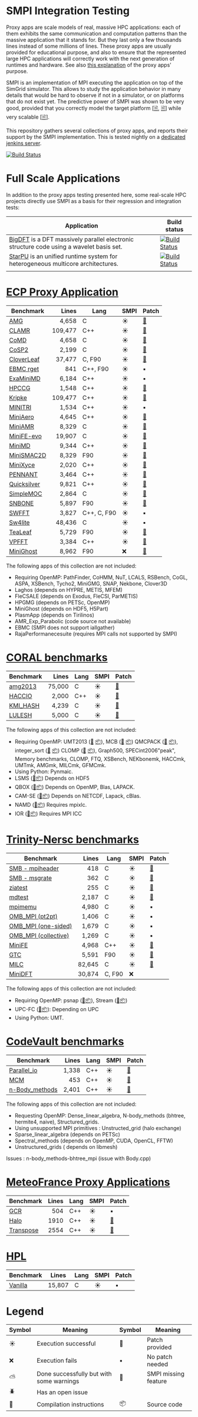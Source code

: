 # SMPI Integration Testing

Proxy apps are scale models of real, massive HPC applications: each of
them exhibits the same communication and computation patterns than the
massive application that it stands for. But they last only a few
thousands lines instead of some millions of lines. These proxy apps
are usually provided for educational purpose, and also to ensure that
the represented large HPC applications will correctly work with the
next generation of runtimes and hardware. See also [this
explanation](http://lightsighter.org/posts/miniappredicament.html) of
the proxy apps' purpose.

SMPI is an implementation of MPI executing the application on top of
the SimGrid simulator. This allows to study the application behavior
in many details that would be hard to observe if not in a simulator,
or on platforms that do not exist yet. The predictive power of SMPI
was shown to be very good, provided that you correctly model the
target platform
[[&#128462;](https://hal.inria.fr/hal-01415484/file/smpi_article.pdf),
[&#128462;](https://hal.inria.fr/hal-01523608/file/predicting-energy-consumption-of-mpi-applications-with-a-single-node.pdf)]
while very scalable [[&#128462;](https://hal.inria.fr/hal-01544827/document)].

This repository gathers several collections of proxy apps, and reports
their support by the SMPI implementation. This is tested nightly on a
[dedicated jenkins server](https://ci.inria.fr/simgrid/job/SMPI-proxy-apps-multi/build_mode=SMPI,label=proxy-apps/).

[![Build Status](https://ci.inria.fr/simgrid/job/SMPI-proxy-apps-multi/build_mode=SMPI,label=proxy-apps/test/trend/png?width=400&height=300)](https://ci.inria.fr/simgrid/job/SMPI-proxy-apps-multi/build_mode=SMPI,label=proxy-apps/lastCompletedBuild/testReport/(root)/projectroot/)

# Full Scale Applications

In addition to the proxy apps testing presented here, some real-scale
HPC projects directly use SMPI as a basis for their regression and
integration tests:

| Application                                                                                                         | Build status                                                                                                                        |
|---------------------------------------------------------------------------------------------------------------------|-------------------------------------------------------------------------------------------------------------------------------------|
| [BigDFT](http://bigdft.org) is a DFT massively parallel electronic structure code using a wavelet basis set. | [![Build Status](https://ci.inria.fr/simgrid/buildStatus/icon?job=SimGrid-BigDFT)](https://ci.inria.fr/simgrid/job/SimGrid-BigDFT/) |
| [StarPU](http://starpu.gforge.inria.fr/) is an unified runtime system for heterogeneous multicore architectures.    | [![Build Status](https://ci.inria.fr/simgrid/buildStatus/icon?job=SimGrid-StarPU)](https://ci.inria.fr/simgrid/job/SimGrid-StarPU/) |
|                                                                                                                     |                                                                                                                                     |


# [ECP Proxy Application](https://proxyapps.exascaleproject.org/app/)

| Benchmark                          |   Lines | Lang        | SMPI    | Patch                                                 |
|------------------------------------|--------:|-------------|---------|-------------------------------------------------------|
| [AMG](ECP.org#amg)                 |   4,658 | C           | :sunny: | [:ticket:](src/ECP/AMG/patch_AMG.diff)                |
| [CLAMR](ECP.org#clamr)             | 109,477 | C++         | :sunny: | [:ticket:](src/ECP/CLAMR/patch_clamr)                 |
| [CoMD](ECP.org#comd)               |   4,658 | C           | :sunny: | [:ticket:](src/ECP/CoMD/patch_CoMD.diff)              |
| [CoSP2](ECP.org#cosp2)             |   2,199 | C           | :sunny: | [:ticket:](src/ECP/CoSP2/patch_CoSP2.diff)            |
| [CloverLeaf](ECP.org#cloverleaf)   |  37,477 | C, F90      | :sunny: | [:ticket:](src/ECP/CloverLeaf/patch_CloverLeaf.diff)  |
| [EBMC rget](ECP.org#ebmc)          |     841 | C++, F90    | :sunny: | :black_small_square:                                  |
| [ExaMiniMD](ECP.org#examinimd)     |   6,184 | C++         | :sunny: | :black_small_square:                                  |
| [HPCCG](ECP.org#hpccg)             |   1,548 | C++         | :sunny: | [:ticket:](src/ECP/HPCCG/patch_HPCCG.diff)            |
| [Kripke](ECP.org#kriple)           | 109,477 | C++         | :sunny: | [:ticket:](src/ECP/kripke/patch_kripke.diff)          |
| [MINITRI](ECP.org#minitri)         |   1,534 | C++         | :sunny: | :black_small_square:                                  |
| [MiniAero](ECP.org#miniaero)       |   4,645 | C++         | :sunny: | [:ticket:](src/ECP/miniAero/patch_makefile.diff)      |
| [MiniAMR](ECP.org#miniamr)         |   8,329 | C           | :sunny: | [:ticket:](src/ECP/MiniAMR/patch_MiniAMR.diff)        |
| [MiniFE-evo](ECP.org#minief)       |  19,907 | C           | :sunny: | [:ticket:](src/ECP/MiniEF-evo/patch_MiniFE.diff)      |
| [MiniMD](ECP.org#minimd)           |   9,344 | C++         | :sunny: | [:ticket:](src/ECP/MiniMD/patch_miniMD_Makefile.diff) |
| [MiniSMAC2D](ECP.org#minismac2d)   |   8,329 | F90         | :sunny: | [:ticket:](src/ECP/MiniSMAC2D)                        |
| [MiniXyce](ECP.org#minixyce)       |   2,020 | C++         | :sunny: | [:ticket:](src/ECP/MiniXyce/patch_MiniXyce.diff)      |
| [PENNANT](ECP.org#pennant)         |   3,464 | C++         | :sunny: | [:ticket:](src/ECP/PENNANT)                           |
| [Quicksilver](ECP.org#quicksilver) |   9,821 | C++         | :sunny: | [:ticket:](src/ECP/Quicksilver)                       |
| [SimpleMOC](ECP.org#simplemoc)     |   2,864 | C           | :sunny: | [:ticket:](src/ECP/SimpleMOC/patch_SimpleMOC.diff)    |
| [SNBONE](ECP.org#snbone)           |   5,897 | F90         | :sunny: | [:ticket:](src/ECP/SNbone)                            |
| [SWFFT](ECP.org#swfft)             |   3,827 | C++, C, F90 | :sunny: | :black_small_square:                                  |
| [Sw4lite](ECP.org#sw4lite)         |  48,436 | C           | :sunny: | :black_small_square:                                  |
| [TeaLeaf](ECP.org#tealeaf)         |   5,729 | F90         | :sunny: | [:ticket:](src/ECP/TeaLeaf/patch_tealeaf.diff)        |
| [VPFFT](ECP.org#vpfft)             |   3,384 | C++         | :sunny: | [:ticket:](src/ECP/VPFFT/patch_vpfft.diff)            |
| [MiniGhost](ECP.org#minighost)     |   8,962 | F90         | :x:     | [:ticket:](src/ECP/VPFFT/patch_miniGhost_mk.diff)     |

The following apps of this collection are not included:
  - Requiring OpenMP: PathFinder, CoHMM, NuT, LCALS, RSBench, CoGL, ASPA, XSBench, Tycho2, MiniGMG, SNAP, Nekbone, Clover3D
  - Laghos (depends on HYPRE, METIS, MFEM)
  - FleCSALE (depends on Exodus, FleCSI, ParMETIS)
  - HPGMG (depends on PETSc, OpenMP)
  - MiniGhost (depends on HDF5, H5Part)
  - PlasmApp (depends on Tirilinos)
  - AMR_Exp_Parabolic (code source not available)
  - EBMC (SMPI does not support iallgather)
  - RajaPerformanecesuite (requires MPI calls not supported by SMPI)


# [CORAL benchmarks](https://asc.llnl.gov/CORAL-benchmarks/)

| Benchmark                      | Lines  | Lang | SMPI    | Patch                                                                                 |
|--------------------------------|-------:|------|---------|---------------------------------------------------------------------------------------|
| [amg2013](Coral.org#amg2013)   | 75,000 | C    | :sunny: | [:ticket:](src/Coral/AMG2013/patch_AMG2013.diff)                                      |
| [HACCIO](Coral.org#hacc_io)    | 2,000  | C++  | :sunny: | [:ticket:](src/Coral/HACC_IO/patch_HACCIO.diff)                                       |
| [KMI_HASH](Coral.org#kmi_hash) | 4,239  | C    | :sunny: | [:ticket:](https://github.com/simgrid/SMPI-proxy-apps/tree/master/src/Coral/kmi_hash) |
| [LULESH](Coral.org#lulesh)     | 5,000  | C    | :sunny: | [:ticket:](src/Coral/Lulesh/patch_lulesh.diff)                                        |

The following apps of this collection are not included:
- Requiring OpenMP: UMT2013
  ([:book:](https://asc.llnl.gov/CORAL-benchmarks/Summaries/UMT2013_Summary_v1.2.pdf)
  [:package:](https://asc.llnl.gov/CORAL-benchmarks/Throughput/UMT2013-20140204.tar.gz)),
  MCB
  ([:book:](https://asc.llnl.gov/CORAL-benchmarks/Summaries/MCB_Summary_v1.1.pdf)
  [:package:](https://asc.llnl.gov/CORAL-benchmarks/Throughput/mcb-20130723.tar.gz))
  QMCPACK
  ([:book:](https://asc.llnl.gov/CORAL-benchmarks/Summaries/QMCPACK_Summary_v1.2.pdf)
  [:package:](https://asc.llnl.gov/CORAL-benchmarks/Throughput/qmcpack-coral20131203.tar.gz)),
  integer_sort
  ([:book:](https://asc.llnl.gov/CORAL-benchmarks/Summaries/BigSort_Summary_v1.1.pdf)
  [:package:](https://asc.llnl.gov/CORAL-benchmarks/Datacentric/BigSort-20130808.tar.bz2))
  CLOMP
  ([:book:](https://asc.llnl.gov/CORAL-benchmarks/Summaries/CLOMP_Summary_v1.2.pdf)
  [:package:](https://asc.llnl.gov/CORAL-benchmarks/Skeleton/clomp_v1.2.tar.gz)),
  Graph500, SPECint2006"peak", Memory benchmarks,
  CLOMP, FTQ, XSBench, NEKbonemk, HACCmk, UMTmk, AMGmk, MILCmk,
  GFMCmk.
- Using Python: Pynmaic.
- LSMS ([:book:](https://asc.llnl.gov/CORAL-benchmarks/Summaries/LSMS_Summary_v1.1.pdf)[:package:](https://asc.llnl.gov/CORAL-benchmarks/Science/LSMS_3_rev237.tar.bz2))
  Depends on HDF5
- QBOX ([:book:](https://asc.llnl.gov/CORAL-benchmarks/Summaries/QBox_Summary_v1.2.pdf)[:package:](https://asc.llnl.gov/CORAL-benchmarks/Science/qball_r140b.tgz))
  Depends on OpenMP, Blas, LAPACK.
- CAM-SE ([:book:](https://asc.llnl.gov/CORAL-benchmarks/Summaries/CAMSE_Summary_v1.1.pdf)[:package:](https://asc.llnl.gov/CORAL-benchmarks/Throughput/homme1_3_6_mira_2.tgz))
  Depends on NETCDF, Lapack, cBlas.
- NAMD ([:book:](https://asc.llnl.gov/CORAL-benchmarks/Summaries/NAMD_Summary_v1.0.pdf)[:package:](https://asc.llnl.gov/CORAL-benchmarks/Throughput/namd-src.tar.gz))
  Requires mpixlc.
- IOR ([:book:](https://asc.llnl.gov/CORAL-benchmarks/Summaries/IOR_Summary_v1.0.pdf)[:package:](https://asc.llnl.gov/CORAL-benchmarks/Skeleton/IOR.CORAL.1.tar.gz))
  Requires MPI ICC


# [Trinity-Nersc benchmarks](http://www.nersc.gov/users/computational-systems/cori/nersc-8-procurement/trinity-nersc-8-rfp/nersc-8-trinity-benchmarks/) 

  
| Benchmark                                              |  Lines  | Lang     | SMPI    | Patch                                                                |
|--------------------------------------------------------|--------:|--------- |---------|----------------------------------------------------------------------|
| [SMB - mpiheader](Trinity-Nersc.org#smb_mpioverheader) |     418 | C        | :sunny: | [:ticket:](src/Trinity-Nersc/smb/mpi_overhead)                       |
| [SMB - msgrate](Trinity-Nersc.org#smb_msgrate)         |     362 | C        | :sunny: | [:ticket:](src/Trinity-Nersc/smb/msgrate/patch_MsgrateMakefile.diff) |
| [ziatest](Trinity-Nersc.org#ziatest)                   |     255 | C        | :sunny: | [:ticket:](src/Trinity-Nersc/ziatest)                                |
| [mdtest](Trinity-Nersc.org#mdtest)                     |   2,187 | C        | :sunny: | [:ticket:](src/Trinity-Nersc/mdtest/patch_mdtest.diff)               |
| [mpimemu](Trinity-Nersc.org#mpimemu)                   |   4,980 | C        | :sunny: | :black_small_square:                                                 |
| [OMB_MPI (pt2pt)](Trinity-Nersc.org#pt2pt)             |   1,406 | C        | :sunny: | :black_small_square:                                                 |
| [OMB_MPI (one-sided)](Trinity-Nersc.org#one-sided)     |   1,679 | C        | :sunny: | :black_small_square:                                                 |
| [OMB_MPI (collective)](Trinity-Nersc.org#collective)   |   1,269 | C        | :sunny: | :black_small_square:                                                 |
| [MiniFE](Trinity-Nersc.org#minife)                     |   4,968 | C++      | :sunny: | [:ticket:](src/Trinity-Nersc/MiniFE/patch_miniFE.diff)               |
| [GTC](Trinity-Nersc.org#gtc)                           |   5,591 | F90      | :sunny: | [:ticket:](src/Trinity-Nersc/GTC/patch_gtc.diff)                     |
| [MILC](Trinity-Nersc.org#milc)                         |  82,645 | C        | :sunny: | [:ticket:](src/Trinity-Nersc/MILC/patch_MILC.diff)                   |
| [MiniDFT](Trinity-Nersc.org#minidft)                   |  30,874 | C, F90   | :x:     |                                                                      |

The following apps of this collection are not included:
- Requiring OpenMP: psnap
  ([:book:](http://www.nersc.gov/users/computational-systems/cori/nersc-8-procurement/trinity-nersc-8-rfp/nersc-8-trinity-benchmarks/psnap/)[:package:](http://www.nersc.gov/assets/Trinity--NERSC-8-RFP/Benchmarks/June28/psnap-1.2June28.tar)),
  Stream
  ([:book:](http://www.nersc.gov/users/computational-systems/cori/nersc-8-procurement/trinity-nersc-8-rfp/nersc-8-trinity-benchmarks/stream/)[:package:](http://www.nersc.gov/assets/Trinity--NERSC-8-RFP/Benchmarks/Jan9/stream.tar))
- UPC-FC
  ([:book:](http://www.nersc.gov/users/computational-systems/cori/nersc-8-procurement/trinity-nersc-8-rfp/nersc-8-trinity-benchmarks/npb-upc-ft/)[:package:](http://www.nersc.gov/assets/Trinity--NERSC-8-RFP/Benchmarks/Jan9/UPC-FT.tar)):
  Depending on UPC
- Using Python: UMT.

# [CodeVault benchmarks](https://repository.prace-ri.eu/git/PRACE/CodeVault)
| Benchmark                                  |  Lines | Lang | SMPI    | Patch                                                         |
|--------------------------------------------|-------:|------|---------|---------------------------------------------------------------|
| [Parallel_io](CodeVault.org#parallel_io)   |  1,338 | C++  | :sunny: | [:ticket:](src/CodeVault/parallel_io/patch_basicMPIIO.diff)   |
| [MCM](CodeVault.org#mcm)                   |    453 | C++  | :sunny: | [:ticket:](src/CodeVault/monte_carlo_methods)                 |
| [n-Body_methods](CodeVault.org#dyn-sparse) |  2,401 | C++  | :sunny: | [:ticket:](src/CodeVault/n-body_methods/patch_dynSparse.diff) |

The following apps of this collection are not included:

- Requesting OpenMP: Dense_linear_algebra, N-body_methods (bhtree, hermite4, naive), Structured_grids.
- Using unsupported MPI primitives : Unstructed_grid (halo exchange)
- Sparse_linear_algebra (depends on PETSc)
- Spectral_methods (depends on OpenMP, CUDA, OpenCL, FFTW)
- Unstructured_grids ( depends on libmesh)

Issues : n-body_methods-bhtree_mpi (issue with Body.cpp)

# [MeteoFrance Proxy Applications](https://zenodo.org/record/1066934#.WyImghyxU5l)

| Benchmark                              | Lines | Lang | SMPI    | Patch                                                                                        |
|----------------------------------------|------:|------|---------|----------------------------------------------------------------------------------------------|
| [GCR](MeteoFrance.org#gcr)             |   504 | C++  | :sunny: | :black_small_square:                                                                         |
| [Halo](MeteoFrance.org#halo)           |  1910 | C++  | :sunny: | [:ticket:](https://github.com/simgrid/SMPI-proxy-apps/tree/master/src/MeteoFrance/halo)      |
| [Transpose](MeteoFrance.org#transpose) |  2554 | C++  | :sunny: | [:ticket:](https://github.com/simgrid/SMPI-proxy-apps/tree/master/src/MeteoFrance/transpose) |

# [HPL](http://www.netlib.org/benchmark/)

| Benchmark                     |  Lines | Lang | SMPI    | Patch                  |
|-------------------------------|--------|------|---------|------------------------|
| [Vanilla](HPL.org#vanilla)    | 15,807 | C    | :sunny: | :black_small_square:   |

# Legend
| Symbol         | Meaning                                  | Symbol               | Meaning              |
|----------------|------------------------------------------|----------------------|----------------------|
| :sunny:        | Execution successful                     | :ticket:             | Patch provided       |
| :x:            | Execution fails                          | :black_small_square: | No patch needed      |
| :partly_sunny: | Done successfully but with some warnings | :construction:       | SMPI missing feature |
| :beetle:       | Has an open issue                        |                      |                      |
| :book:         | Compilation instructions                 | :package:            | Source code          |
